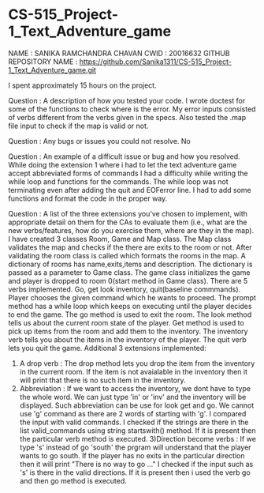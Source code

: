 # CS-515_Project-1_Text_Adventure_game
NAME : SANIKA RAMCHANDRA CHAVAN
CWID : 20016632
GITHUB REPOSITORY NAME : https://github.com/Sanika1311/CS-515_Project-1_Text_Adventure_game.git

I spent approximately 15 hours on the project. 

Question : A description of how you tested your code.
I wrote doctest for some of the functions to check where is the error. My error inputs consisted of verbs different from the verbs given in the  specs. Also tested the .map file input to check if the map is valid or not.  

Question : Any bugs or issues you could not resolve.
No


Question : An example of a difficult issue or bug and how you resolved.
While doing the extension 1 where i had to let the text adventure game accept abbreviated forms of commands I had a difficulty while writing the while loop and functions for the commands. The while loop was not terminating even after adding the quit and EOFerror line. I had to add some functions and format the code in the proper way.

Question : A list of the three extensions you’ve chosen to implement, with appropriate detail on them for the CAs to evaluate them (i.e., what are the new verbs/features, how do you exercise them, where are they in the map).
I have created 3 classes Room, Game and Map class.
The Map class validates the map and checks if the there are exits to the room or not. After validating the room class is called which formats the rooms in the map. A dictionary of rooms has name,exits,items and description. The dictionary is passed as a parameter to Game class. The game class initializes the game and player is dropped to room 0(start method in Game class). There are 5 verbs implemented. Go, get look inventory, quit(baseline commmands). Player chooses the given command which he wants to proceed. The prompt method has a while loop which keeps on executing until the player decides to end the game. The go method is used to exit the room. The look method tells us about the current room state of the player. Get method is used to pick up items from the room and add them to the inventory. The inventory verb tells you about the items in the inventory of the player. The quit verb lets you quit the game.
Additional 3 extensions implemented:
1) A drop verb :
The drop method lets you drop the item from the inventory in the current room. If the item is not avaialable in the inventory then it will print that there is no such item in the inventory.
2) Abbreviation :
If we want to access the inventory, we dont have to type the whole word. We can just type 'in' or 'inv' and the inventory will be displayed.
Such abbreviation can be use for look get and go. We cannot use 'g' command as there are 2 words of starting with 'g'. I compared the input with valid commands. I checked if the strings are there in the list valid_commands using string startswith() method. If it is present then the particular verb method is executed.
3)Direction become verbs :
If we type 's' instead of go 'south' the prgram will understand that the player wants to go south. If the player has no exits in the particular direction then it will print "There is no way to go ..." I checked if the input such as 's' is there in the valid directions. If it is present then i used the verb go and then go method is executed.

